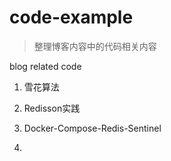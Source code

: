 # code-example

> 整理博客内容中的代码相关内容

blog related code

1. 雪花算法

2. Redisson实践

3. Docker-Compose-Redis-Sentinel

4. 

   

   

   

